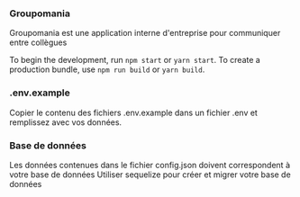 ### Groupomania

Groupomania est une application interne d'entreprise pour communiquer entre collègues

To begin the development, run `npm start` or `yarn start`.
To create a production bundle, use `npm run build` or `yarn build`.

### .env.example
Copier le contenu des fichiers .env.example dans un fichier .env et remplissez avec vos données.

### Base de données
Les données contenues dans le fichier config.json doivent correspondent à votre base de données
Utiliser sequelize pour créer et migrer votre base de données
